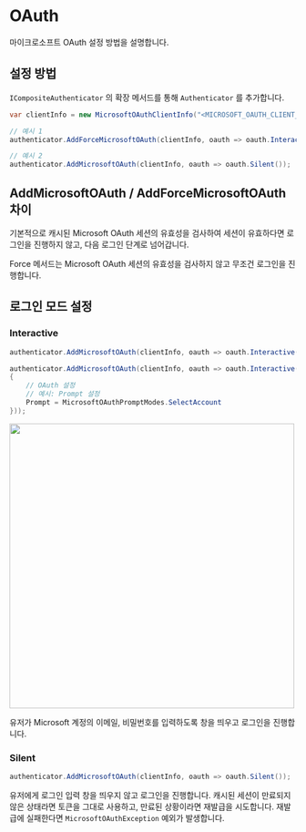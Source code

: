 # OAuth

마이크로소프트 OAuth 설정 방법을 설명합니다. 

## 설정 방법

`ICompositeAuthenticator` 의 확장 메서드를 통해 `Authenticator` 를 추가합니다. 

```csharp
var clientInfo = new MicrosoftOAuthClientInfo("<MICROSOFT_OAUTH_CLIENT_ID>", "<MICROSOFT_OAUTH_SCOPES>");

// 예시 1
authenticator.AddForceMicrosoftOAuth(clientInfo, oauth => oauth.Interactive());

// 예시 2
authenticator.AddMicrosoftOAuth(clientInfo, oauth => oauth.Silent());
```

## AddMicrosoftOAuth / AddForceMicrosoftOAuth 차이

기본적으로 캐시된 Microsoft OAuth 세션의 유효성을 검사하여 세션이 유효하다면 로그인을 진행하지 않고, 다음 로그인 단계로 넘어갑니다.

Force 메서드는 Microsoft OAuth 세션의 유효성을 검사하지 않고 무조건 로그인을 진행합니다. 

## 로그인 모드 설정

### Interactive

```csharp
authenticator.AddMicrosoftOAuth(clientInfo, oauth => oauth.Interactive());
```

```csharp
authenticator.AddMicrosoftOAuth(clientInfo, oauth => oauth.Interactive(new MicrosoftOAuthParameters
{
    // OAuth 설정
    // 예시: Prompt 설정
    Prompt = MicrosoftOAuthPromptModes.SelectAccount
}));
```

<img src="https://user-images.githubusercontent.com/17783561/154854388-38c473f1-7860-4a47-bdbe-622de37eef8b.png" width="500">

유저가 Microsoft 계정의 이메일, 비밀번호를 입력하도록 창을 띄우고 로그인을 진행합니다. 

### Silent

```csharp
authenticator.AddMicrosoftOAuth(clientInfo, oauth => oauth.Silent());
```

유저에게 로그인 입력 창을 띄우지 않고 로그인을 진행합니다. 캐시된 세션이 만료되지 않은 상태라면 토큰을 그대로 사용하고, 만료된 상황이라면 재발급을 시도합니다. 재발급에 실패한다면 `MicrosoftOAuthException` 예외가 발생합니다. 
